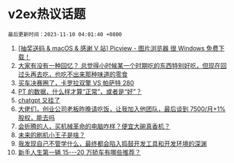 # v2ex热议话题

`最后更新时间：2023-11-10 04:01:40 +0800`

1. [[抽奖送码 & macOS & 感谢 V 站] Picview - 图片浏览器 很 Windows 免费下载！](https://www.v2ex.com/t/990108)
1. [大家有没有一种回忆？
总觉得小时候某一个时期吃的东西特别好吃，但现在回过头再去吃，也吃不出来那种味道的零食](https://www.v2ex.com/t/990114)
1. [买车决赛圈了，卡罗拉双擎 VS 帕萨特 280](https://www.v2ex.com/t/990092)
1. [PT 的数据，什么样才算“正常”，或者是“好”？](https://www.v2ex.com/t/990138)
1. [chatgpt 又挂了](https://www.v2ex.com/t/990224)
1. [大佬们，创业公司老板昨晚请吃饭，让我加入他团队，最后谈到 7500/月+1%股权，能去吗](https://www.v2ex.com/t/990093)
1. [会折腾的人，买机械革命的电脑咋样？便宜大碗真香机？](https://www.v2ex.com/t/990112)
1. [未来的刷机小王子是啥？](https://www.v2ex.com/t/990220)
1. [我发现自己不管学什么，最终都会陷入捣鼓开发工具和开发环境的深渊](https://www.v2ex.com/t/990160)
1. [新手人生第一辆 15---20 万轿车有哪些推荐？](https://www.v2ex.com/t/990170)

